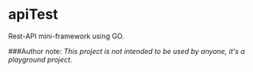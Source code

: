 # apiTest
Rest-API mini-framework using GO.

###Author note: 
*This project is not intended to be used by anyone, it's a playground project.*
